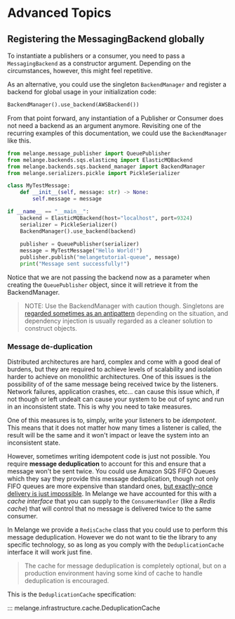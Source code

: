 # Advanced Topics

## Registering the MessagingBackend globally

To instantiate a publishers or a consumer, you need to pass
a `MessagingBackend` as a constructor argument. Depending on the circumstances,
however, this might feel repetitive.

As an alternative, you could use the singleton `BackendManager` and register
a backend for global usage in your initialization code:

``` py
BackendManager().use_backend(AWSBackend())
```

From that point forward, any instantiation of a Publisher or Consumer
does not need a backend as an argument anymore. Revisiting one of the
recurring examples of this documentation, we could use the `BackendManager`
like this.

``` py
from melange.message_publisher import QueuePublisher
from melange.backends.sqs.elasticmq import ElasticMQBackend
from melange.backends.sqs.backend_manager import BackendManager
from melange.serializers.pickle import PickleSerializer

class MyTestMessage:
    def __init__(self, message: str) -> None:
        self.message = message

if __name__ == "__main__":
    backend = ElasticMQBackend(host="localhost", port=9324)
    serializer = PickleSerializer()
    BackendManager().use_backend(backend)
    
    publisher = QueuePublisher(serializer)
    message = MyTestMessage("Hello World!")
    publisher.publish("melangetutorial-queue", message)
    print("Message sent successfully!")
```

Notice that we are not passing the backend now as a parameter
when creating the `QueuePublisher` object, since it will retrieve
it from the BackendManager.

> NOTE: Use the BackendManager with caution though.
> Singletons are [regarded sometimes as an antipattern](https://stackoverflow.com/questions/12755539/why-is-singleton-considered-an-anti-pattern)
depending on the situation, and dependency injection is usually regarded
as a cleaner solution to construct objects.


### Message de-duplication

Distributed architectures are hard, complex and come with a good deal of burdens, but they are required to achieve levels of scalability
and isolation harder to achieve on monolithic architectures. One of this issues is the possibility of
of the same message being received twice by the listeners. Network failures, application crashes, etc...
can cause this issue which, if not though or left undealt can cause your system to be out of sync and
run in an inconsistent state. This is why you need to take measures.

One of this measures is to, simply, write your listeners to be *idempotent*. This means that it does not
matter how many times a listener is called, the result will be the same and it won't impact or leave
the system into an inconsistent state.

However, sometimes writing idempotent code is just not possible. You require **message deduplication** to
account for this and ensure that a message won't be sent twice. You could use Amazon SQS FIFO Queues which
they say they provide this message deduplication, though not only FIFO queues are more expensive than
standard ones, [but exactly-once delivery is just impossible](https://dzone.com/articles/fifo-exactly-once-and-other-costs).
In Melange we have accounted for this with a *cache interface* that you can supply
to the `ConsumerHandler` (like a *Redis cache*) that will control that no message is delivered twice to the same consumer.

In Melange we provide a `RedisCache` class that you could use to perform this message deduplication. However
we do not want to tie the library to any specific technology, so as long as you comply
with the `DeduplicationCache` interface it will work just fine.

> The cache for message deduplication is completely optional, but on a production environment having some
kind of cache to handle deduplication is encouraged.

This is the `DeduplicationCache` specification:

::: melange.infrastructure.cache.DeduplicationCache

